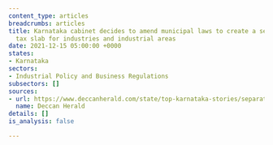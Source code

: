 ```yaml
---
content_type: articles
breadcrumbs: articles
title: Karnataka cabinet decides to amend municipal laws to create a separate property
  tax slab for industries and industrial areas
date: 2021-12-15 05:00:00 +0000
states:
- Karnataka
sectors:
- Industrial Policy and Business Regulations
subsectors: []
sources:
- url: https://www.deccanherald.com/state/top-karnataka-stories/separate-property-tax-for-industries-in-karnataka-soon-1059214.html
  name: Deccan Herald
details: []
is_analysis: false

---
```

